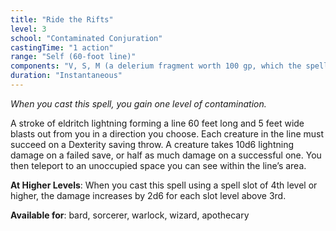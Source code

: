 ```yaml
---
title: "Ride the Rifts"
level: 3
school: "Contaminated Conjuration"
castingTime: "1 action"
range: "Self (60-foot line)"
components: "V, S, M (a delerium fragment worth 100 gp, which the spell consumes)"
duration: "Instantaneous"
---
```


_When you cast this spell, you gain one level of contamination._

A stroke of eldritch lightning forming a line 60 feet long and 5 feet wide blasts out from you in a direction you choose. Each creature in the line must succeed on a Dexterity saving throw. A creature takes 10d6 lightning damage on a failed save, or half as much damage on a successful one. You then teleport to an unoccupied space you can see within the line’s area.

**At Higher Levels**: When you cast this spell using a spell slot of 4th level or higher, the damage increases by 2d6 for each slot level above 3rd.

**Available for**: bard, sorcerer, warlock, wizard, apothecary
